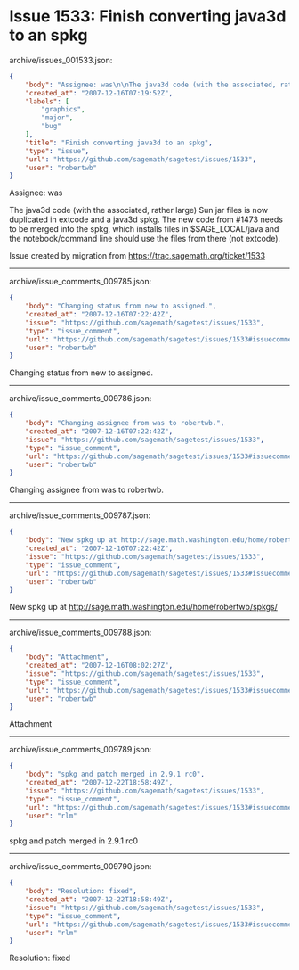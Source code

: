 # Issue 1533: Finish converting java3d to an spkg

archive/issues_001533.json:
```json
{
    "body": "Assignee: was\n\nThe java3d code (with the associated, rather large) Sun jar files is now duplicated in extcode and a java3d spkg. The new code from #1473 needs to be merged into the spkg, which installs files in $SAGE_LOCAL/java and the notebook/command line should use the files from there (not extcode). \n\nIssue created by migration from https://trac.sagemath.org/ticket/1533\n\n",
    "created_at": "2007-12-16T07:19:52Z",
    "labels": [
        "graphics",
        "major",
        "bug"
    ],
    "title": "Finish converting java3d to an spkg",
    "type": "issue",
    "url": "https://github.com/sagemath/sagetest/issues/1533",
    "user": "robertwb"
}
```
Assignee: was

The java3d code (with the associated, rather large) Sun jar files is now duplicated in extcode and a java3d spkg. The new code from #1473 needs to be merged into the spkg, which installs files in $SAGE_LOCAL/java and the notebook/command line should use the files from there (not extcode). 

Issue created by migration from https://trac.sagemath.org/ticket/1533





---

archive/issue_comments_009785.json:
```json
{
    "body": "Changing status from new to assigned.",
    "created_at": "2007-12-16T07:22:42Z",
    "issue": "https://github.com/sagemath/sagetest/issues/1533",
    "type": "issue_comment",
    "url": "https://github.com/sagemath/sagetest/issues/1533#issuecomment-9785",
    "user": "robertwb"
}
```

Changing status from new to assigned.



---

archive/issue_comments_009786.json:
```json
{
    "body": "Changing assignee from was to robertwb.",
    "created_at": "2007-12-16T07:22:42Z",
    "issue": "https://github.com/sagemath/sagetest/issues/1533",
    "type": "issue_comment",
    "url": "https://github.com/sagemath/sagetest/issues/1533#issuecomment-9786",
    "user": "robertwb"
}
```

Changing assignee from was to robertwb.



---

archive/issue_comments_009787.json:
```json
{
    "body": "New spkg up at http://sage.math.washington.edu/home/robertwb/spkgs/",
    "created_at": "2007-12-16T07:22:42Z",
    "issue": "https://github.com/sagemath/sagetest/issues/1533",
    "type": "issue_comment",
    "url": "https://github.com/sagemath/sagetest/issues/1533#issuecomment-9787",
    "user": "robertwb"
}
```

New spkg up at http://sage.math.washington.edu/home/robertwb/spkgs/



---

archive/issue_comments_009788.json:
```json
{
    "body": "Attachment",
    "created_at": "2007-12-16T08:02:27Z",
    "issue": "https://github.com/sagemath/sagetest/issues/1533",
    "type": "issue_comment",
    "url": "https://github.com/sagemath/sagetest/issues/1533#issuecomment-9788",
    "user": "robertwb"
}
```

Attachment



---

archive/issue_comments_009789.json:
```json
{
    "body": "spkg and patch merged in 2.9.1 rc0",
    "created_at": "2007-12-22T18:58:49Z",
    "issue": "https://github.com/sagemath/sagetest/issues/1533",
    "type": "issue_comment",
    "url": "https://github.com/sagemath/sagetest/issues/1533#issuecomment-9789",
    "user": "rlm"
}
```

spkg and patch merged in 2.9.1 rc0



---

archive/issue_comments_009790.json:
```json
{
    "body": "Resolution: fixed",
    "created_at": "2007-12-22T18:58:49Z",
    "issue": "https://github.com/sagemath/sagetest/issues/1533",
    "type": "issue_comment",
    "url": "https://github.com/sagemath/sagetest/issues/1533#issuecomment-9790",
    "user": "rlm"
}
```

Resolution: fixed
